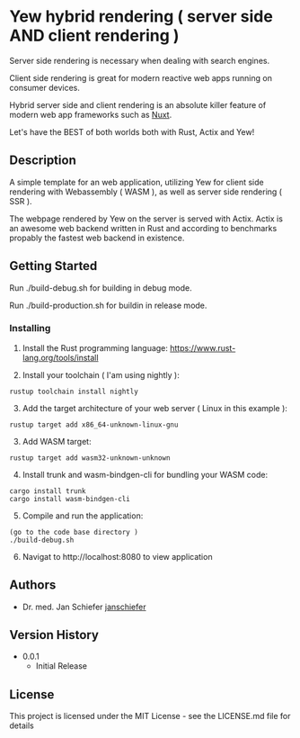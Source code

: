 # Yew hybrid rendering ( server side AND client rendering ) 

Server side rendering is necessary when dealing with search engines.

Client side rendering is great for modern reactive web apps running on consumer devices.

Hybrid server side and client rendering is an absolute killer feature of modern web app frameworks such as [Nuxt](https://nuxtjs.org/).

Let's have the BEST of both worlds both with Rust, Actix and Yew!

## Description

A simple template for an web application, utilizing Yew for client side rendering with Webassembly ( WASM ), as well as server side rendering ( SSR ).

The webpage rendered by Yew on the server is served with Actix.
Actix is an awesome web backend written in Rust and according to benchmarks propably the fastest web backend in existence.

## Getting Started

Run ./build-debug.sh for building in debug mode.

Run ./build-production.sh for buildin in release mode.

### Installing

1. Install the Rust programming language: https://www.rust-lang.org/tools/install

2. Install your toolchain ( I'am using nightly ):
```
rustup toolchain install nightly
```

3. Add the target architecture of your web server ( Linux in this example ):

```
rustup target add x86_64-unknown-linux-gnu 
```

3. Add WASM target:

```
rustup target add wasm32-unknown-unknown
```

4. Install trunk and wasm-bindgen-cli for bundling your WASM code:
```
cargo install trunk
cargo install wasm-bindgen-cli
```

5. Compile and run the application:
```
(go to the code base directory )
./build-debug.sh
```

6. Navigat to http://localhost:8080 to view application

## Authors

- Dr. med. Jan Schiefer [janschiefer](https://github.com/janschiefer)

## Version History

* 0.0.1
    * Initial Release

## License

This project is licensed under the MIT License - see the LICENSE.md file for details
